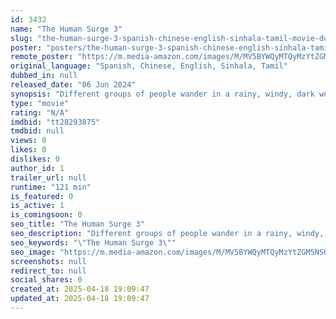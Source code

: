 ```yaml
---
id: 3432
name: "The Human Surge 3"
slug: "the-human-surge-3-spanish-chinese-english-sinhala-tamil-movie-download"
poster: "posters/the-human-surge-3-spanish-chinese-english-sinhala-tamil-2023.jpg"
remote_poster: "https://m.media-amazon.com/images/M/MV5BYWQyMTQyMzYtZGM5NS00MTJiLThhNzQtNjc5NGYzNDgzMDczXkEyXkFqcGc@._V1_SX300.jpg"
original_language: "Spanish, Chinese, English, Sinhala, Tamil"
dubbed_in: null
released_date: "06 Jun 2024"
synopsis: "Different groups of people wander in a rainy, windy, dark world. They are spending time together, trying to escape from their depressing jobs and to own the question of what to do with their time."
type: "movie"
rating: "N/A"
imdbid: "tt28293875"
tmdbid: null
views: 0
likes: 0
dislikes: 0
author_id: 1
trailer_url: null
runtime: "121 min"
is_featured: 0
is_active: 1
is_comingsoon: 0
seo_title: "The Human Surge 3"
seo_description: "Different groups of people wander in a rainy, windy, dark world. They are spending time together, trying to escape from their depressing jobs and to own the question of what to do with their time."
seo_keywords: "\"The Human Surge 3\""
seo_image: "https://m.media-amazon.com/images/M/MV5BYWQyMTQyMzYtZGM5NS00MTJiLThhNzQtNjc5NGYzNDgzMDczXkEyXkFqcGc@._V1_SX300.jpg"
screenshots: null
redirect_to: null
social_shares: 0
created_at: 2025-04-18 19:09:47
updated_at: 2025-04-18 19:09:47
---
```


